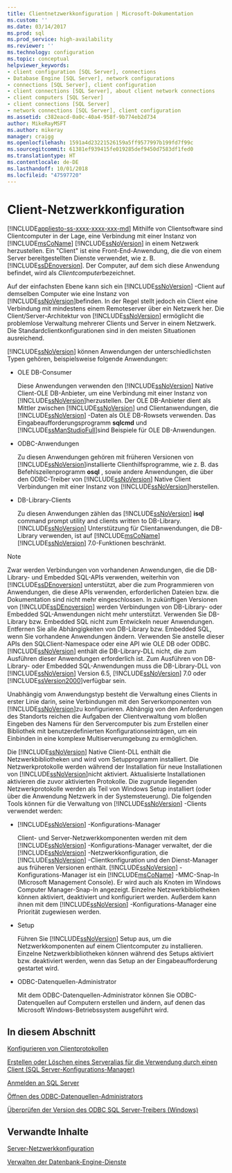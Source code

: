 ```yaml
---
title: Clientnetzwerkkonfiguration | Microsoft-Dokumentation
ms.custom: ''
ms.date: 03/14/2017
ms.prod: sql
ms.prod_service: high-availability
ms.reviewer: ''
ms.technology: configuration
ms.topic: conceptual
helpviewer_keywords:
- client configuration [SQL Server], connections
- Database Engine [SQL Server], network configurations
- connections [SQL Server], client configuration
- client connections [SQL Server], about client network connections
- client computers [SQL Server]
- client connections [SQL Server]
- network connections [SQL Server], client configuration
ms.assetid: c382eacd-0a0c-40a4-958f-9b774eb2d734
author: MikeRayMSFT
ms.author: mikeray
manager: craigg
ms.openlocfilehash: 1591a4d23221526159a5ff9577997b199fd7f99c
ms.sourcegitcommit: 61381ef939415fe019285def9450d7583df1fed0
ms.translationtype: HT
ms.contentlocale: de-DE
ms.lasthandoff: 10/01/2018
ms.locfileid: "47597720"
---
```

# <a name="client-network-configuration"></a>Client-Netzwerkkonfiguration
[!INCLUDE[appliesto-ss-xxxx-xxxx-xxx-md](../../includes/appliesto-ss-xxxx-xxxx-xxx-md.md)]
  Mithilfe von Clientsoftware sind Clientcomputer in der Lage, eine Verbindung mit einer Instanz von [!INCLUDE[msCoName](../../includes/msconame-md.md)] [!INCLUDE[ssNoVersion](../../includes/ssnoversion-md.md)] in einem Netzwerk herzustellen. Ein "Client" ist eine Front-End-Anwendung, die die von einem Server bereitgestellten Dienste verwendet, wie z. B. [!INCLUDE[ssDEnoversion](../../includes/ssdenoversion-md.md)]. Der Computer, auf dem sich diese Anwendung befindet, wird als *Clientcomputer*bezeichnet.  
  
 Auf der einfachsten Ebene kann sich ein [!INCLUDE[ssNoVersion](../../includes/ssnoversion-md.md)] -Client auf demselben Computer wie eine Instanz von [!INCLUDE[ssNoVersion](../../includes/ssnoversion-md.md)]befinden. In der Regel stellt jedoch ein Client eine Verbindung mit mindestens einem Remoteserver über ein Netzwerk her. Die Client/Server-Architektur von [!INCLUDE[ssNoVersion](../../includes/ssnoversion-md.md)] ermöglicht die problemlose Verwaltung mehrerer Clients und Server in einem Netzwerk. Die Standardclientkonfigurationen sind in den meisten Situationen ausreichend.  
  
 [!INCLUDE[ssNoVersion](../../includes/ssnoversion-md.md)] können Anwendungen der unterschiedlichsten Typen gehören, beispielsweise folgende Anwendungen:  
  
-   OLE DB-Consumer  
  
     Diese Anwendungen verwenden den [!INCLUDE[ssNoVersion](../../includes/ssnoversion-md.md)] Native Client-OLE DB-Anbieter, um eine Verbindung mit einer Instanz von [!INCLUDE[ssNoVersion](../../includes/ssnoversion-md.md)]herzustellen. Der OLE DB-Anbieter dient als Mittler zwischen [!INCLUDE[ssNoVersion](../../includes/ssnoversion-md.md)] und Clientanwendungen, die [!INCLUDE[ssNoVersion](../../includes/ssnoversion-md.md)] -Daten als OLE DB-Rowsets verwenden. Das Eingabeaufforderungsprogramm **sqlcmd** und [!INCLUDE[ssManStudioFull](../../includes/ssmanstudiofull-md.md)]sind Beispiele für OLE DB-Anwendungen.  
  
-   ODBC-Anwendungen  
  
     Zu diesen Anwendungen gehören mit früheren Versionen von [!INCLUDE[ssNoVersion](../../includes/ssnoversion-md.md)]installierte Clienthilfsprogramme, wie z. B. das Befehlszeilenprogramm **osql** , sowie andere Anwendungen, die über den ODBC-Treiber von [!INCLUDE[ssNoVersion](../../includes/ssnoversion-md.md)] Native Client Verbindungen mit einer Instanz von [!INCLUDE[ssNoVersion](../../includes/ssnoversion-md.md)]herstellen.  
  
-   DB-Library-Clients  
  
     Zu diesen Anwendungen zählen das [!INCLUDE[ssNoVersion](../../includes/ssnoversion-md.md)] **isql** command prompt utility and clients written to DB-Library. [!INCLUDE[ssNoVersion](../../includes/ssnoversion-md.md)] Unterstützung für Clientanwendungen, die DB-Library verwenden, ist auf [!INCLUDE[msCoName](../../includes/msconame-md.md)] [!INCLUDE[ssNoVersion](../../includes/ssnoversion-md.md)] 7.0-Funktionen beschränkt.  
  
> [!NOTE]  
>  Zwar werden Verbindungen von vorhandenen Anwendungen, die die DB-Library- und Embedded SQL-APIs verwenden, weiterhin von [!INCLUDE[ssDEnoversion](../../includes/ssdenoversion-md.md)] unterstützt, aber die zum Programmieren von Anwendungen, die diese APIs verwenden, erforderlichen Dateien bzw. die Dokumentation sind nicht mehr eingeschlossen. In zukünftigen Versionen von [!INCLUDE[ssDEnoversion](../../includes/ssdenoversion-md.md)] werden Verbindungen von DB-Library- oder Embedded SQL-Anwendungen nicht mehr unterstützt. Verwenden Sie DB-Library bzw. Embedded SQL nicht zum Entwickeln neuer Anwendungen. Entfernen Sie alle Abhängigkeiten von DB-Library bzw. Embedded SQL, wenn Sie vorhandene Anwendungen ändern. Verwenden Sie anstelle dieser APIs den SQLClient-Namespace oder eine API wie OLE DB oder ODBC. [!INCLUDE[ssNoVersion](../../includes/ssnoversion-md.md)] enthält die DB-Library-DLL nicht, die zum Ausführen dieser Anwendungen erforderlich ist. Zum Ausführen von DB-Library- oder Embedded SQL-Anwendungen muss die DB-Library-DLL von [!INCLUDE[ssNoVersion](../../includes/ssnoversion-md.md)] Version 6.5, [!INCLUDE[ssNoVersion](../../includes/ssnoversion-md.md)] 7.0 oder [!INCLUDE[ssVersion2000](../../includes/ssversion2000-md.md)]verfügbar sein.  
  
 Unabhängig vom Anwendungstyp besteht die Verwaltung eines Clients in erster Linie darin, seine Verbindungen mit den Serverkomponenten von [!INCLUDE[ssNoVersion](../../includes/ssnoversion-md.md)]zu konfigurieren. Abhängig von den Anforderungen des Standorts reichen die Aufgaben der Clientverwaltung vom bloßen Eingeben des Namens für den Servercomputer bis zum Erstellen einer Bibliothek mit benutzerdefinierten Konfigurationseinträgen, um ein Einbinden in eine komplexe Multiserverumgebung zu ermöglichen.  
  
 Die [!INCLUDE[ssNoVersion](../../includes/ssnoversion-md.md)] Native Client-DLL enthält die Netzwerkbibliotheken und wird vom Setupprogramm installiert. Die Netzwerkprotokolle werden während der Installation für neue Installationen von [!INCLUDE[ssNoVersion](../../includes/ssnoversion-md.md)]nicht aktiviert. Aktualisierte Installationen aktivieren die zuvor aktivierten Protokolle. Die zugrunde liegenden Netzwerkprotokolle werden als Teil von Windows Setup installiert (oder über die Anwendung Netzwerk in der Systemsteuerung). Die folgenden Tools können für die Verwaltung von [!INCLUDE[ssNoVersion](../../includes/ssnoversion-md.md)] -Clients verwendet werden:  
  
-   [!INCLUDE[ssNoVersion](../../includes/ssnoversion-md.md)] -Konfigurations-Manager  
  
     Client- und Server-Netzwerkkomponenten werden mit dem [!INCLUDE[ssNoVersion](../../includes/ssnoversion-md.md)] -Konfigurations-Manager verwaltet, der die [!INCLUDE[ssNoVersion](../../includes/ssnoversion-md.md)] -Netzwerkkonfiguration, die [!INCLUDE[ssNoVersion](../../includes/ssnoversion-md.md)] -Clientkonfiguration und den Dienst-Manager aus früheren Versionen enthält. [!INCLUDE[ssNoVersion](../../includes/ssnoversion-md.md)] -Konfigurations-Manager ist ein [!INCLUDE[msCoName](../../includes/msconame-md.md)] -MMC-Snap-In (Microsoft Management Console). Er wird auch als Knoten im Windows Computer Manager-Snap-In angezeigt. Einzelne Netzwerkbibliotheken können aktiviert, deaktiviert und konfiguriert werden. Außerdem kann ihnen mit dem [!INCLUDE[ssNoVersion](../../includes/ssnoversion-md.md)] -Konfigurations-Manager eine Priorität zugewiesen werden.  
  
-   Setup  
  
     Führen Sie [!INCLUDE[ssNoVersion](../../includes/ssnoversion-md.md)] Setup aus, um die Netzwerkkomponenten auf einem Clientcomputer zu installieren. Einzelne Netzwerkbibliotheken können während des Setups aktiviert bzw. deaktiviert werden, wenn das Setup an der Eingabeaufforderung gestartet wird.  
  
-   ODBC-Datenquellen-Administrator  
  
     Mit dem ODBC-Datenquellen-Administrator können Sie ODBC-Datenquellen auf Computern erstellen und ändern, auf denen das Microsoft Windows-Betriebssystem ausgeführt wird.  
  
## <a name="in-this-section"></a>In diesem Abschnitt  
 [Konfigurieren von Clientprotokollen](../../database-engine/configure-windows/configure-client-protocols.md)  
  
 [Erstellen oder Löschen eines Serveralias für die Verwendung durch einen Client &#40;SQL Server-Konfigurations-Manager&#41;](../../database-engine/configure-windows/create-or-delete-a-server-alias-for-use-by-a-client.md)  
  
 [Anmelden an SQL Server](../../database-engine/configure-windows/logging-in-to-sql-server.md)  
  
 [Öffnen des ODBC-Datenquellen-Administrators](../../database-engine/configure-windows/open-the-odbc-data-source-administrator.md)  
  
 [Überprüfen der Version des ODBC SQL Server-Treibers &#40;Windows&#41;](../../database-engine/configure-windows/check-the-odbc-sql-server-driver-version-windows.md)  
  
## <a name="related-content"></a>Verwandte Inhalte  
 [Server-Netzwerkkonfiguration](../../database-engine/configure-windows/server-network-configuration.md)  
  
 [Verwalten der Datenbank-Engine-Dienste](../../database-engine/configure-windows/manage-the-database-engine-services.md)  
  
  
